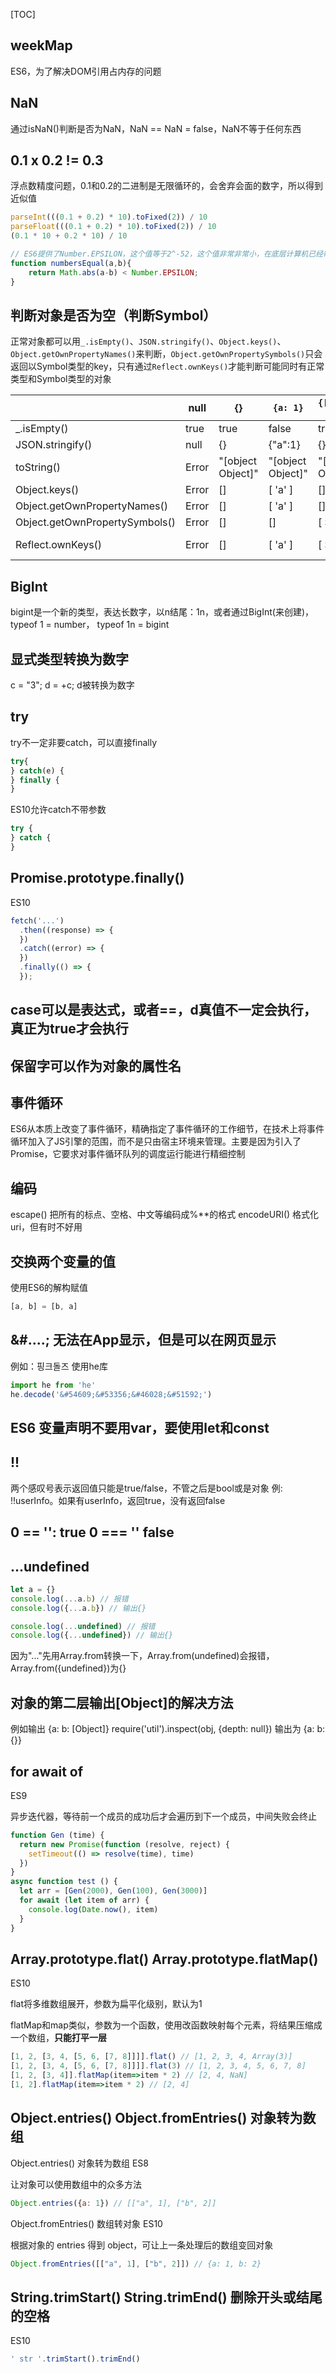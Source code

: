 
[TOC]
## weekMap

ES6，为了解决DOM引用占内存的问题

## NaN

通过isNaN()判断是否为NaN，NaN == NaN = false，NaN不等于任何东西

## 0.1 x 0.2 != 0.3

浮点数精度问题，0.1和0.2的二进制是无限循环的，会舍弃会面的数字，所以得到近似值

```js
parseInt(((0.1 + 0.2) * 10).toFixed(2)) / 10
parseFloat(((0.1 + 0.2) * 10).toFixed(2)) / 10
(0.1 * 10 + 0.2 * 10) / 10

// ES6提供了Number.EPSILON，这个值等于2^-52，这个值非常非常小，在底层计算机已经帮我们运算好，并且无限接近0，但不等于0，这个时候我们只要判断误差值在这个范围内就可以说明是相等的。
function numbersEqual(a,b){
	return Math.abs(a-b) < Number.EPSILON;
}
```

## 判断对象是否为空（判断Symbol）

正常对象都可以用`_.isEmpty()`、`JSON.stringify()`、`Object.keys()`、`Object.getOwnPropertyNames()`来判断，`Object.getOwnPropertySymbols()`只会返回以Symbol类型的key，只有通过`Reflect.ownKeys()`才能判断可能同时有正常类型和Symbol类型的对象

|  | null | {} | `{a: 1}` | `{[Symbol('a')]: 1}` | `{[Symbol('a')]: 1, a: 1}` |
| --- | --- | --- | --- | --- | --- |
| _.isEmpty() | true | true | false | true | false |
| JSON.stringify() | null | {} | {"a":1} | {} | {"a":1} |
| toString() | Error | "[object Object]" | "[object Object]" | "[object Object]" | "[object Object]" |
| Object.keys() | Error | [] | [ 'a' ] | [] | [ 'a' ] |
| Object.getOwnPropertyNames() | Error | [] | [ 'a' ] | [] | [ 'a' ] |
| Object.getOwnPropertySymbols() | Error | [] | [] | [ Symbol(a) ] | [ Symbol(a) ] |
| Reflect.ownKeys() | Error | [] | [ 'a' ] | [ Symbol(a) ] | [ 'a', Symbol(a) ] |
## BigInt
bigint是一个新的类型，表达长数字，以n结尾：1n，或者通过BigInt(来创建)，typeof 1 = number， typeof 1n = bigint
## 显式类型转换为数字

c = "3"; d = +c; d被转换为数字

## try

try不一定非要catch，可以直接finally

```js
try{
} catch(e) {
} finally {
}
```

ES10允许catch不带参数

```js
try {
} catch {
}
```

## Promise.prototype.finally()

ES10

```js
fetch('...')
  .then((response) => {
  })
  .catch((error) => {
  })
  .finally(() => {
  });
```



## case可以是表达式，或者==，d真值不一定会执行，真正为true才会执行
## 保留字可以作为对象的属性名
## 事件循环

ES6从本质上改变了事件循环，精确指定了事件循环的工作细节，在技术上将事件循环加入了JS引擎的范围，而不是只由宿主环境来管理。主要是因为引入了Promise，它要求对事件循环队列的调度运行能进行精细控制

## 编码
escape() 把所有的标点、空格、中文等编码成%**的格式
encodeURI() 格式化uri，但有时不好用

## 交换两个变量的值
使用ES6的解构赋值

```javascript
[a, b] = [b, a]
```

## &#....; 无法在App显示，但是可以在网页显示
例如：&#54609;&#53356;&#46028;&#51592;
使用he库

```javascript
import he from 'he'
he.decode('&#54609;&#53356;&#46028;&#51592;')
```

## ES6 变量声明不要用var，要使用let和const

## !! 
两个感叹号表示返回值只能是true/false，不管之后是bool或是对象
例: !!userInfo。如果有userInfo，返回true，没有返回false

## 0 == '': true  0 === '' false

## ...undefined 

```javascript
let a = {}
console.log(...a.b) // 报错
console.log({...a.b}) // 输出{}

console.log(...undefined) // 报错
console.log({...undefined}) // 输出{}
```
因为"..."先用Array.from转换一下，Array.from(undefined)会报错，Array.from({undefined})为{}

## 对象的第二层输出[Object]的解决方法
例如输出 {a: b: [Object]}
require('util').inspect(obj, {depth: null})
输出为 {a: b: {}}

## for await of  

ES9

异步迭代器，等待前一个成员的成功后才会遍历到下一个成员，中间失败会终止

```js
function Gen (time) {
  return new Promise(function (resolve, reject) {
    setTimeout(() => resolve(time), time)
  })
}
async function test () {
  let arr = [Gen(2000), Gen(100), Gen(3000)]
  for await (let item of arr) {
    console.log(Date.now(), item)
  }
}
```

## Array.prototype.flat() Array.prototype.flatMap()  

ES10

flat将多维数组展开，参数为扁平化级别，默认为1

flatMap和map类似，参数为一个函数，使用改函数映射每个元素，将结果压缩成一个数组，**只能打平一层**

```js
[1, 2, [3, 4, [5, 6, [7, 8]]]].flat() // [1, 2, 3, 4, Array(3)]
[1, 2, [3, 4, [5, 6, [7, 8]]]].flat(3) // [1, 2, 3, 4, 5, 6, 7, 8]
[1, 2, [3, 4]].flatMap(item=>item * 2) // [2, 4, NaN]
[1, 2].flatMap(item=>item * 2) // [2, 4]

```

## Object.entries() Object.fromEntries() 对象转为数组 

Object.entries()  对象转为数组 ES8

让对象可以使用数组中的众多方法

```js
Object.entries({a: 1}) // [["a", 1], ["b", 2]]
```

Object.fromEntries() 数组转对象 ES10 

根据对象的 entries 得到 object，可让上一条处理后的数组变回对象

```js
Object.fromEntries([["a", 1], ["b", 2]]) // {a: 1, b: 2}
```

## String.trimStart() String.trimEnd() 删除开头或结尾的空格

ES10

```js
' str '.trimStart().trimEnd()
```



